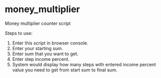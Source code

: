 # money_multiplier
Money multiplier counter script

Steps to use:
1. Enter this script in browser console.
2. Enter your starting sum.
3. Enter sum that you want to get.
4. Enter step income percent.
5. System would display how many steps with entered income percent value you need to get from start sum to final sum.
